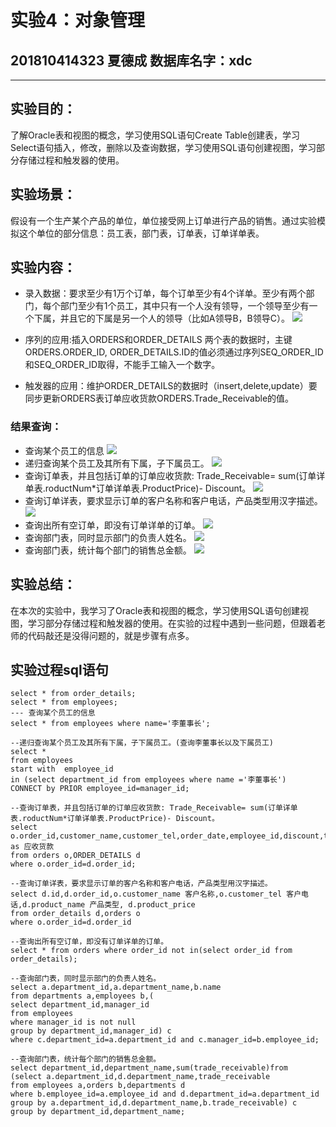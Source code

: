 # 实验4：对象管理

## 201810414323 夏德成 数据库名字：xdc
--- 
## 实验目的：
了解Oracle表和视图的概念，学习使用SQL语句Create Table创建表，学习Select语句插入，修改，删除以及查询数据，学习使用SQL语句创建视图，学习部分存储过程和触发器的使用。
## 实验场景：
假设有一个生产某个产品的单位，单位接受网上订单进行产品的销售。通过实验模拟这个单位的部分信息：员工表，部门表，订单表，订单详单表。
## 实验内容：
- 录入数据：要求至少有1万个订单，每个订单至少有4个详单。至少有两个部门，每个部门至少有1个员工，其中只有一个人没有领导，一个领导至少有一个下属，并且它的下属是另一个人的领导（比如A领导B，B领导C）。
![](运行sql文件.png)
- 序列的应用:插入ORDERS和ORDER_DETAILS 两个表的数据时，主键ORDERS.ORDER_ID, ORDER_DETAILS.ID的值必须通过序列SEQ_ORDER_ID和SEQ_ORDER_ID取得，不能手工输入一个数字。

- 触发器的应用：维护ORDER_DETAILS的数据时（insert,delete,update）要同步更新ORDERS表订单应收货款ORDERS.Trade_Receivable的值。

### 结果查询：
- 查询某个员工的信息
![](1.png)
- 递归查询某个员工及其所有下属，子下属员工。
![](2.png)
- 查询订单表，并且包括订单的订单应收货款: Trade_Receivable= sum(订单详单表.roductNum*订单详单表.ProductPrice)- Discount。
![](3.png)
- 查询订单详表，要求显示订单的客户名称和客户电话，产品类型用汉字描述。
![](4.png)
- 查询出所有空订单，即没有订单详单的订单。
![](5.png)
- 查询部门表，同时显示部门的负责人姓名。
![](6.png)
- 查询部门表，统计每个部门的销售总金额。
![](7.png)


## 实验总结：

在本次的实验中，我学习了Oracle表和视图的概念，学习使用SQL语句创建视图，学习部分存储过程和触发器的使用。在实验的过程中遇到一些问题，但跟着老师的代码敲还是没得问题的，就是步骤有点多。

## 实验过程sql语句

```select * from orders;
select * from order_details;
select * from employees;
--- 查询某个员工的信息
select * from employees where name='李董事长';

--递归查询某个员工及其所有下属，子下属员工。(查询李董事长以及下属员工)
select * 
from employees 
start with  employee_id 
in (select department_id from employees where name ='李董事长') 
CONNECT by PRIOR employee_id=manager_id;

--查询订单表，并且包括订单的订单应收货款: Trade_Receivable= sum(订单详单表.roductNum*订单详单表.ProductPrice)- Discount。
select o.order_id,customer_name,customer_tel,order_date,employee_id,discount,trade_receivable,d.product_Num*d.Product_price as 应收货款
from orders o,ORDER_DETAILS d
where o.order_id=d.order_id; 

--查询订单详表，要求显示订单的客户名称和客户电话，产品类型用汉字描述。
select d.id,d.order_id,o.customer_name 客户名称,o.customer_tel 客户电话,d.product_name 产品类型, d.product_price
from order_details d,orders o
where o.order_id=d.order_id

--查询出所有空订单，即没有订单详单的订单。
select * from orders where order_id not in(select order_id from order_details);

--查询部门表，同时显示部门的负责人姓名。
select a.department_id,a.department_name,b.name
from departments a,employees b,(
select department_id,manager_id
from employees
where manager_id is not null
group by department_id,manager_id) c
where c.department_id=a.department_id and c.manager_id=b.employee_id;

--查询部门表，统计每个部门的销售总金额。
select department_id,department_name,sum(trade_receivable)from
(select a.department_id,d.department_name,trade_receivable
from employees a,orders b,departments d
where b.employee_id=a.employee_id and d.department_id=a.department_id
group by a.department_id,d.department_name,b.trade_receivable) c
group by department_id,department_name;
